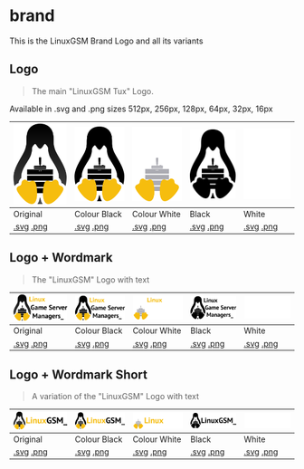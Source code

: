 # brand

This is the LinuxGSM Brand Logo and all its variants

## Logo

> The main "LinuxGSM Tux" Logo.

Available in .svg and .png sizes 512px, 256px, 128px, 64px, 32px, 16px

| ![LinuxGSM\_colour\_logo](../.gitbook/assets/linuxgsm_colour_logo_512.png) | ![LinuxGSM\_colour\_black\_logo](../.gitbook/assets/linuxgsm_colour_black_logo_512.png) | ![LinuxGSM\_colour\_white\_logo](../.gitbook/assets/linuxgsm_colour_white_logo_512.png) | ![LinuxGSM\_black\_logo](../.gitbook/assets/linuxgsm_black_logo_512.png) | ![LinuxGSM\_white\_logo](../.gitbook/assets/linuxgsm_white_logo_512.png) |
| :--- | :--- | :--- | :--- | :--- |
| Original | Colour Black | Colour White | Black | White |
| [.svg](https://github.com/GameServerManagers/LinuxGSM-Docs/tree/7a49c2c1480a685adb1574c8965f1a149fb9d874/images/brand/colour/LinuxGSM_colour_logo.svg) [.png](https://github.com/GameServerManagers/LinuxGSM-Docs/tree/7a49c2c1480a685adb1574c8965f1a149fb9d874/images/brand/colour/LinuxGSM_colour_logo_512.png) | [.svg](https://github.com/GameServerManagers/LinuxGSM-Docs/tree/7a49c2c1480a685adb1574c8965f1a149fb9d874/images/brand/colour_black/LinuxGSM_colour_black_logo.svg) [.png](https://github.com/GameServerManagers/LinuxGSM-Docs/tree/7a49c2c1480a685adb1574c8965f1a149fb9d874/images/brand/colour_black/LinuxGSM_colour_black_logo_512.png) | [.svg](https://github.com/GameServerManagers/LinuxGSM-Docs/tree/7a49c2c1480a685adb1574c8965f1a149fb9d874/images/brand/colour_white/LinuxGSM_colour_white_logo.svg) [.png](https://github.com/GameServerManagers/LinuxGSM-Docs/tree/7a49c2c1480a685adb1574c8965f1a149fb9d874/images/brand/colour_white/LinuxGSM_colour_white_logo_512.png) | [.svg](https://github.com/GameServerManagers/LinuxGSM-Docs/tree/7a49c2c1480a685adb1574c8965f1a149fb9d874/images/brand/black/LinuxGSM_black_logo.svg) [.png](https://github.com/GameServerManagers/LinuxGSM-Docs/tree/7a49c2c1480a685adb1574c8965f1a149fb9d874/images/brand/black/LinuxGSM_black_logo_512.png) | [.svg](https://github.com/GameServerManagers/LinuxGSM-Docs/tree/7a49c2c1480a685adb1574c8965f1a149fb9d874/images/brand/white/LinuxGSM_white_logo.svg) [.png](https://github.com/GameServerManagers/LinuxGSM-Docs/tree/7a49c2c1480a685adb1574c8965f1a149fb9d874/images/brand/white/LinuxGSM_white_logo_512.png) |

## Logo + Wordmark

> The "LinuxGSM" Logo with text

| ![LinuxGSM\_colour\_logo\_wordmark](../.gitbook/assets/linuxgsm_colour_logo_wordmark_512.png) | ![LinuxGSM\_colour\_black\_logo\_wordmark](../.gitbook/assets/linuxgsm_colour_black_logo_wordmark_512.png) | ![LinuxGSM\_colour\_white\_logo\_wordmark](../.gitbook/assets/linuxgsm_colour_white_logo_wordmark_512.png) | ![LinuxGSM\_colour\_white\_logo\_wordmark](../.gitbook/assets/linuxgsm_black_logo_wordmark_512.png) | ![LinuxGSM\_white\_logo\_wordmark](../.gitbook/assets/linuxgsm_white_logo_wordmark_512.png) |
| :--- | :--- | :--- | :--- | :--- |
| Original | Colour Black | Colour White | Black | White |
| [.svg](https://github.com/GameServerManagers/LinuxGSM-Docs/tree/7a49c2c1480a685adb1574c8965f1a149fb9d874/images/brand/colour/LinuxGSM_colour_logo_wordmark.svg) [.png](https://github.com/GameServerManagers/LinuxGSM-Docs/tree/7a49c2c1480a685adb1574c8965f1a149fb9d874/images/brand/colour/LinuxGSM_colour_logo_wordmark_512.png) | [.svg](https://github.com/GameServerManagers/LinuxGSM-Docs/tree/7a49c2c1480a685adb1574c8965f1a149fb9d874/images/brand/colour_black/LinuxGSM_colour_black_logo_wordmark.svg) [.png](https://github.com/GameServerManagers/LinuxGSM-Docs/tree/7a49c2c1480a685adb1574c8965f1a149fb9d874/images/brand/colour_black/LinuxGSM_colour_black_logo_wordmark_512.png) | [.svg](https://github.com/GameServerManagers/LinuxGSM-Docs/tree/7a49c2c1480a685adb1574c8965f1a149fb9d874/images/brand/colour_white/LinuxGSM_colour_white_logo_wordmark.svg) [.png](https://github.com/GameServerManagers/LinuxGSM-Docs/tree/7a49c2c1480a685adb1574c8965f1a149fb9d874/images/brand/colour_white/LinuxGSM_colour_white_logo_wordmark_512.png) | [.svg](https://github.com/GameServerManagers/LinuxGSM-Docs/tree/7a49c2c1480a685adb1574c8965f1a149fb9d874/images/brand/black/LinuxGSM_black_logo_wordmark.svg) [.png](https://github.com/GameServerManagers/LinuxGSM-Docs/tree/7a49c2c1480a685adb1574c8965f1a149fb9d874/images/brand/black/LinuxGSM_black_logo_wordmark_512.png) | [.svg](https://github.com/GameServerManagers/LinuxGSM-Docs/tree/7a49c2c1480a685adb1574c8965f1a149fb9d874/images/brand/white/LinuxGSM_white_logo_wordmark.svg) [.png](https://github.com/GameServerManagers/LinuxGSM-Docs/tree/7a49c2c1480a685adb1574c8965f1a149fb9d874/images/brand/white/LinuxGSM_white_logo_wordmark_512.png) |

## Logo + Wordmark Short

> A variation of the "LinuxGSM" Logo with text

| ![LinuxGSM\_colour\_logo\_wordmark](../.gitbook/assets/linuxgsm_colour_logo_wordmark_short_512.png) | ![LinuxGSM\_colour\_black\_logo\_wordmark\_short](../.gitbook/assets/linuxgsm_colour_black_logo_wordmark_short_512.png) | ![LinuxGSM\_colour\_white\_logo\_wordmark\_short](../.gitbook/assets/linuxgsm_colour_white_logo_wordmark_short_512.png) | ![LinuxGSM\_colour\_white\_logo\_wordmark\_short](../.gitbook/assets/linuxgsm_black_logo_wordmark_short_512.png) | ![LinuxGSM\_white\_logo\_wordmark\_short](../.gitbook/assets/linuxgsm_white_logo_wordmark_short_512.png) |
| :--- | :--- | :--- | :--- | :--- |
| Original | Colour Black | Colour White | Black | White |
| [.svg](https://github.com/GameServerManagers/LinuxGSM-Docs/tree/7a49c2c1480a685adb1574c8965f1a149fb9d874/images/brand/colour/LinuxGSM_colour_logo_wordmark_short.svg) [.png](https://github.com/GameServerManagers/LinuxGSM-Docs/tree/7a49c2c1480a685adb1574c8965f1a149fb9d874/images/brand/colour/LinuxGSM_colour_logo_wordmark_short_512.png) | [.svg](https://github.com/GameServerManagers/LinuxGSM-Docs/tree/7a49c2c1480a685adb1574c8965f1a149fb9d874/images/brand/colour_black/LinuxGSM_colour_black_logo_wordmark_short.svg) [.png](https://github.com/GameServerManagers/LinuxGSM-Docs/tree/7a49c2c1480a685adb1574c8965f1a149fb9d874/images/brand/colour_black/LinuxGSM_colour_black_logo_wordmark_short_512.png) | [.svg](https://github.com/GameServerManagers/LinuxGSM-Docs/tree/7a49c2c1480a685adb1574c8965f1a149fb9d874/images/brand/colour_white/LinuxGSM_colour_white_logo_wordmark_short.svg) [.png](https://github.com/GameServerManagers/LinuxGSM-Docs/tree/7a49c2c1480a685adb1574c8965f1a149fb9d874/images/brand/colour_white/LinuxGSM_colour_white_logo_wordmark_short_512.png) | [.svg](https://github.com/GameServerManagers/LinuxGSM-Docs/tree/7a49c2c1480a685adb1574c8965f1a149fb9d874/images/brand/black/LinuxGSM_black_logo_wordmark.svg) [.png](https://github.com/GameServerManagers/LinuxGSM-Docs/tree/7a49c2c1480a685adb1574c8965f1a149fb9d874/images/brand/black/LinuxGSM_black_logo_wordmark_short_512.png) | [.svg](https://github.com/GameServerManagers/LinuxGSM-Docs/tree/7a49c2c1480a685adb1574c8965f1a149fb9d874/images/brand/white/LinuxGSM_white_logo_wordmark.svg) [.png](https://github.com/GameServerManagers/LinuxGSM-Docs/tree/7a49c2c1480a685adb1574c8965f1a149fb9d874/images/brand/white/LinuxGSM_white_logo_wordmark_short_512.png) |

